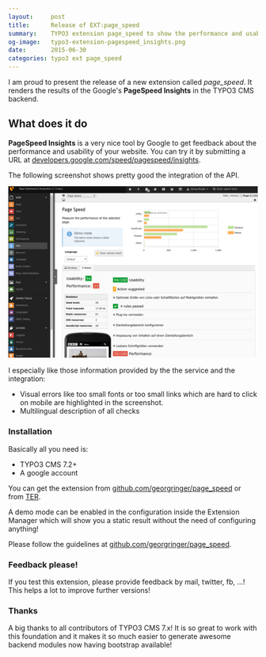 ```yaml
---
layout:     post
title:      Release of EXT:page_speed
summary:    TYPO3 extension page_speed to show the performance and usability score of your website.
og-image:   typo3-extension-pagespeed_insights.png
date:       2015-06-30
categories: typo3 ext page_speed
---
```

I am proud to present the release of a new extension called *page_speed*. It renders the results of the Google's **PageSpeed Insights** in the TYPO3 CMS backend.
<!--more-->

## What does it do

**PageSpeed Insights** is a very nice tool by Google to get feedback about the performance and usability of your website. You can try it by submitting a URL at [developers.google.com/speed/pagespeed/insights](https://developers.google.com/speed/pagespeed/insights/).

The following screenshot shows pretty good the integration of the API.

![TYPO3 CMS and PageSpeed Insights](/assets/typo3-extension-pagespeed_insights.png)

I especially like those information provided by the the service and the integration:

- Visual errors like too small fonts or too small links which are hard to click on mobile are highlighted in the screenshot.
- Multilingual description of all checks

 
### Installation

Basically all you need is:

- TYPO3 CMS 7.2+
- A google account

You can get the extension from [github.com/georgringer/page_speed](https://github.com/georgringer/page_speed) or from [TER](http://typo3.org/extensions/repository/view/page_speed).

A demo mode can be enabled in the configuration inside the Extension Manager which will show you a static result without the need of configuring anything!

Please follow the guidelines at [github.com/georgringer/page_speed](https://github.com/georgringer/page_speed/blob/master/README.rst#installation--configuration).


### Feedback please!

If you test this extension, please provide feedback by mail, twitter, fb, ...! This helps a lot to improve further versions!

### Thanks

A big thanks to all contributors of TYPO3 CMS 7.x! It is so great to work with this foundation and it makes it so much easier to generate awesome backend modules now having bootstrap available!
